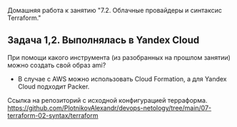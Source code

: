 Домашняя работа к занятию "7.2. Облачные провайдеры и синтаксис Terraform."

Задача 1,2. Выполнялась в Yandex Cloud
--
При помощи какого инструмента (из разобранных на прошлом занятии) можно создать свой образ ami?
- В случае с AWS можно использовать Cloud Formation, а для Yandex Cloud подходит Packer.

Ссылка на репозиторий с исходной конфигурацией терраформа.
https://github.com/PlotnikovAlexandr/devops-netology/tree/main/07-terraform-02-syntax/terraform